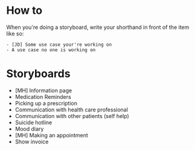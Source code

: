 # How to
When you're doing a storyboard, write your shorthand in front of
the item like so:

```{.markdown}
- [JD] Some use case your're working on
- A use case no one is working on
```

# Storyboards
- [MH] Information page
- Medication Reminders
- Picking up a prescription
- Communication with health care professional
- Communication with other patients (self help)
- Suicide hotline
- Mood diary
- [MH] Making an appointment
- Show invoice
